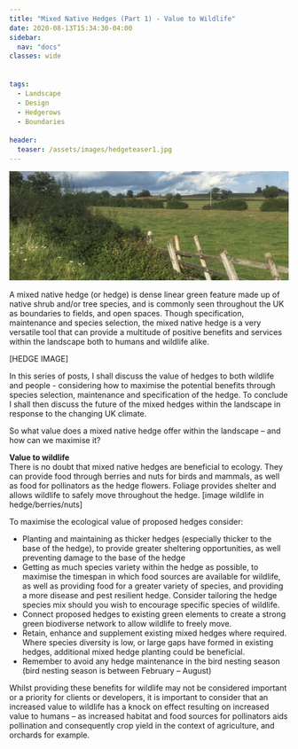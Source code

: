```yaml
---
title: "Mixed Native Hedges (Part 1) - Value to Wildlife"
date: 2020-08-13T15:34:30-04:00
sidebar:
  nav: "docs"
classes: wide


tags:
  - Landscape
  - Design
  - Hedgerows
  - Boundaries
  
header:
  teaser: /assets/images/hedgeteaser1.jpg
---
```


<img src="/assets/images/hedgeteaser1.jpg" alt="no-alignment">

A mixed native hedge (or hedge) is dense linear green feature made up of native shrub and/or tree species, and is commonly seen throughout the UK as boundaries to fields, and open spaces. Though specification, maintenance and species selection, the mixed native hedge is a very versatile tool that can provide a multitude of positive benefits and services within the landscape both to humans and wildlife alike.

[HEDGE IMAGE]

In this series of posts, I shall discuss the value of hedges to both wildlife and people - considering how to maximise the potential benefits through species selection, maintenance and specification of the hedge. To conclude I shall then discuss the future of the mixed hedges within the landscape in response to the changing UK climate.

So what value does a mixed native hedge offer within the landscape – and how can we maximise it?

**Value to wildlife**
<br>
There is no doubt that mixed native hedges are beneficial to ecology. They can provide food through berries and nuts for birds and mammals, as well as food for pollinators as the hedge flowers. Foliage provides shelter and allows wildlife to safely move throughout the hedge.
[image wildlife in hedge/berries/nuts]

To maximise the ecological value of proposed hedges consider:
* Planting and maintaining as thicker hedges (especially thicker to the base of the hedge), to provide greater sheltering opportunities, as well preventing damage to the base of the hedge 
* Getting as much species variety within the hedge as possible, to maximise the timespan in which food sources are available for wildlife, as well as providing food for a greater variety of species, and providing a more disease and pest resilient hedge. Consider tailoring the hedge species mix should you wish to encourage specific species of wildlife.
* Connect proposed hedges to existing green elements to create a strong green biodiverse network to allow wildlife to freely move.
* Retain, enhance and supplement existing mixed hedges where required. Where species diversity is low, or large gaps have formed in existing hedges, additional mixed hedge planting could be beneficial. 
* Remember to avoid any hedge maintenance in the bird nesting season (bird nesting season is between February – August)

Whilst providing these benefits for wildlife may not be considered important or a priority for clients or developers, it is important to consider that an increased value to wildlife has a knock on effect resulting on increased value to humans – as increased habitat and food sources for pollinators aids pollination and consequently crop yield in the context of agriculture, and orchards for example.

